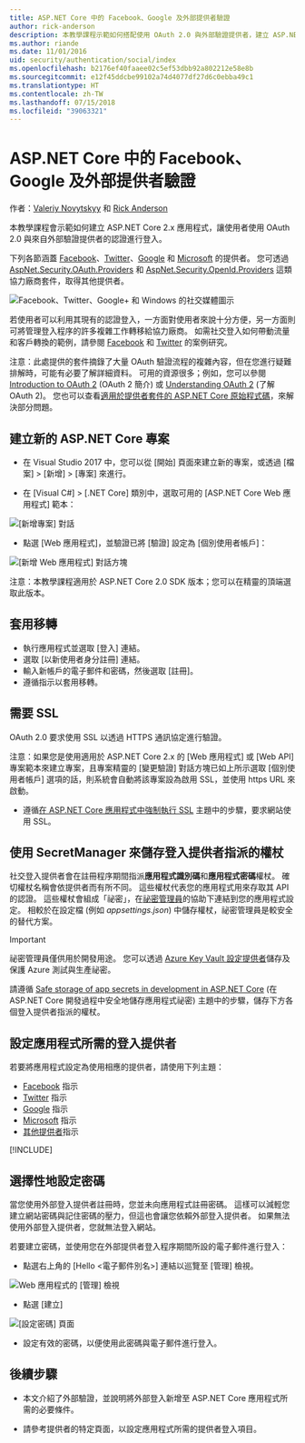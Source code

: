 ```yaml
---
title: ASP.NET Core 中的 Facebook、Google 及外部提供者驗證
author: rick-anderson
description: 本教學課程示範如何搭配使用 OAuth 2.0 與外部驗證提供者，建立 ASP.NET Core 2.x 應用程式。
ms.author: riande
ms.date: 11/01/2016
uid: security/authentication/social/index
ms.openlocfilehash: b2176ef40faaee02c5ef53dbb92a802212e58e8b
ms.sourcegitcommit: e12f45ddcbe99102a74d4077df27d6c0ebba49c1
ms.translationtype: HT
ms.contentlocale: zh-TW
ms.lasthandoff: 07/15/2018
ms.locfileid: "39063321"
---
```

# <a name="facebook-google-and-external-provider-authentication-in-aspnet-core"></a>ASP.NET Core 中的 Facebook、Google 及外部提供者驗證

作者：[Valeriy Novytskyy](https://github.com/01binary) 和 [Rick Anderson](https://twitter.com/RickAndMSFT)

本教學課程會示範如何建立 ASP.NET Core 2.x 應用程式，讓使用者使用 OAuth 2.0 與來自外部驗證提供者的認證進行登入。

下列各節涵蓋 [Facebook](xref:security/authentication/facebook-logins)、[Twitter](xref:security/authentication/twitter-logins)、[Google](xref:security/authentication/google-logins) 和 [Microsoft](xref:security/authentication/microsoft-logins) 的提供者。 您可透過 [AspNet.Security.OAuth.Providers](https://github.com/aspnet-contrib/AspNet.Security.OAuth.Providers) 和 [AspNet.Security.OpenId.Providers](https://github.com/aspnet-contrib/AspNet.Security.OpenId.Providers) 這類協力廠商套件，取得其他提供者。

![Facebook、Twitter、Google+ 和 Windows 的社交媒體圖示](index/_static/social.png)

若使用者可以利用其現有的認證登入，一方面對使用者來說十分方便，另一方面則可將管理登入程序的許多複雜工作轉移給協力廠商。 如需社交登入如何帶動流量和客戶轉換的範例，請參閱 [Facebook](https://www.facebook.com/unsupportedbrowser) 和 [Twitter](https://dev.twitter.com/resources/case-studies) 的案例研究。

注意：此處提供的套件摘錄了大量 OAuth 驗證流程的複雜內容，但在您進行疑難排解時，可能有必要了解詳細資料。 可用的資源很多；例如，您可以參閱 [Introduction to OAuth 2](https://www.digitalocean.com/community/tutorials/an-introduction-to-oauth-2) (OAuth 2 簡介) 或 [Understanding OAuth 2](http://www.bubblecode.net/2016/01/22/understanding-oauth2/) (了解 OAuth 2)。 您也可以查看[適用於提供者套件的 ASP.NET Core 原始程式碼](https://github.com/aspnet/Security/tree/master/src)，來解決部分問題。

## <a name="create-a-new-aspnet-core-project"></a>建立新的 ASP.NET Core 專案

* 在 Visual Studio 2017 中，您可以從 [開始] 頁面來建立新的專案，或透過 [檔案] > [新增] > [專案] 來進行。

* 在 [Visual C#] > [.NET Core] 類別中，選取可用的 [ASP.NET Core Web 應用程式] 範本：

![[新增專案] 對話](index/_static/new-project.png)

* 點選 [Web 應用程式]，並驗證已將 [驗證] 設定為 [個別使用者帳戶]：

![[新增 Web 應用程式] 對話方塊](index/_static/select-project.png)

注意：本教學課程適用於 ASP.NET Core 2.0 SDK 版本；您可以在精靈的頂端選取此版本。

## <a name="apply-migrations"></a>套用移轉

* 執行應用程式並選取 [登入] 連結。
* 選取 [以新使用者身分註冊] 連結。
* 輸入新帳戶的電子郵件和密碼，然後選取 [註冊]。
* 遵循指示以套用移轉。

## <a name="require-ssl"></a>需要 SSL

OAuth 2.0 要求使用 SSL 以透過 HTTPS 通訊協定進行驗證。

注意：如果您是使用適用於 ASP.NET Core 2.x 的 [Web 應用程式] 或 [Web API] 專案範本來建立專案，且專案精靈的 [變更驗證] 對話方塊已如上所示選取 [個別使用者帳戶] 選項的話，則系統會自動將該專案設為啟用 SSL，並使用 https URL 來啟動。

* 遵循[在 ASP.NET Core 應用程式中強制執行 SSL](xref:security/enforcing-ssl) 主題中的步驟，要求網站使用 SSL。

## <a name="use-secretmanager-to-store-tokens-assigned-by-login-providers"></a>使用 SecretManager 來儲存登入提供者指派的權杖

社交登入提供者會在註冊程序期間指派**應用程式識別碼**和**應用程式密碼**權杖。 確切權杖名稱會依提供者而有所不同。 這些權杖代表您的應用程式用來存取其 API 的認證。 這些權杖會組成「祕密」，在[祕密管理員](xref:security/app-secrets#secret-manager)的協助下連結到您的應用程式設定。 相較於在設定檔 (例如 *appsettings.json*) 中儲存權杖，祕密管理員是較安全的替代方案。

> [!IMPORTANT]
> 祕密管理員僅供用於開發用途。 您可以透過 [Azure Key Vault 設定提供者](xref:security/key-vault-configuration)儲存及保護 Azure 測試與生產祕密。

請遵循 [Safe storage of app secrets in development in ASP.NET Core](xref:security/app-secrets) (在 ASP.NET Core 開發過程中安全地儲存應用程式祕密) 主題中的步驟，儲存下方各個登入提供者指派的權杖。

## <a name="setup-login-providers-required-by-your-application"></a>設定應用程式所需的登入提供者

若要將應用程式設定為使用相應的提供者，請使用下列主題：

* [Facebook](xref:security/authentication/facebook-logins) 指示
* [Twitter](xref:security/authentication/twitter-logins) 指示
* [Google](xref:security/authentication/google-logins) 指示
* [Microsoft](xref:security/authentication/microsoft-logins) 指示
* [其他提供者](xref:security/authentication/otherlogins)指示

[!INCLUDE[](~/includes/chain-auth-providers.md)]

## <a name="optionally-set-password"></a>選擇性地設定密碼

當您使用外部登入提供者註冊時，您並未向應用程式註冊密碼。 這樣可以減輕您建立網站密碼與記住密碼的壓力，但這也會讓您依賴外部登入提供者。 如果無法使用外部登入提供者，您就無法登入網站。

若要建立密碼，並使用您在外部提供者登入程序期間所設的電子郵件進行登入：

* 點選右上角的 [Hello &lt;電子郵件別名&gt;] 連結以巡覽至 [管理] 檢視。

![Web 應用程式的 [管理] 檢視](index/_static/pass1a.png)

* 點選 [建立]

![[設定密碼] 頁面](index/_static/pass2a.png)

* 設定有效的密碼，以便使用此密碼與電子郵件進行登入。

## <a name="next-steps"></a>後續步驟

* 本文介紹了外部驗證，並說明將外部登入新增至 ASP.NET Core 應用程式所需的必要條件。

* 請參考提供者的特定頁面，以設定應用程式所需的提供者登入項目。
